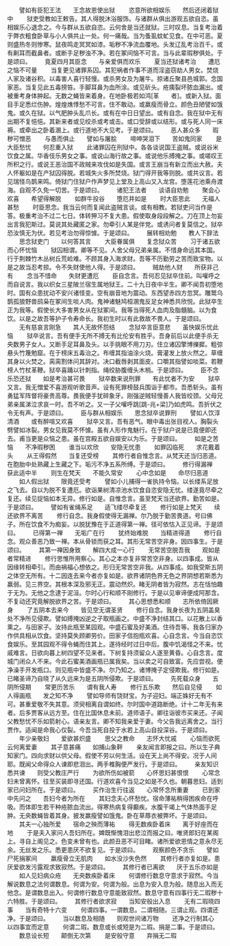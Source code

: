 <!-- { "loadSidebar": true } -->
　　譬如有臣犯王法　　王念故恩使出狱
　　恣意所欲相娱乐　　然后还闭着狱中
　　狱吏受教如王敕告。其人得脱沐浴服饰。与诸群从俱出游观五欲自恣。虽相娱乐心退念之。今与群从五欲自恣。云何舍是当还就狱。三时叹息。当复考治着于弊衣粗食卧草与小人俱共止一处。何一痛哉。当为蚤虱蚊虻见食。在中可恶。夏则盛热冬则惨寒。鼠夜鸣走冥冥如漆。垢秽不净流血覆地。头发辽乱考治百千。或有劓耳而截鼻者。或断手足秽浊不净。若在冢间恼不可言。当与此辈瑕秽俱处。于是颂曰。
　　竟夏四月其臣念　　与亲爱俱而欢乐
　　夏当还狱诸考治　　遭厄之恼不可量
　　当复更见诸罪系囚。其犯祸者作事不道而淫盗窃劫人男女。焚烧人家及诸谷积。以毒害人喜行轻慢。或杀男女及为屠牛。掠诸丘聚县邑城郭。念国家恶。当复见此五毒搒笞。手脚耳鼻为血所涂。或见斫头。疮痍裂坏脓血漏出。或被重考身体肿起。无数之蝇皆来着身。在地卧极若如鸿[革　　者]。或新入狱。面目手足悉烂伤肿。煌煌燋悸愁不可言。住不敢动。或羸瘦而骨立。颜色丑陋譬如饿鬼。或久在狱。以气肥肿头乱爪长。或有在中日日望出。或有自念。我在狱中无有出期不复悒悒。其新来者或见绞杀或考或击。或口受辞或以结形。或与死人同一床褥。或牵出之卧着溷上。或行道地不大见考。于是颂曰。
　　恶人甚众多　　瑕秽可憎恶
　　与愚而俱止　　譬如与屠脍
　　啼呻哭泪下　　苦如鬼同家
　　是大臣愁忧　　何忍重入狱
　　此诸罪囚在刑狱中。各各谈说国王盗贼。或说谷米饮食之属。华香伎乐男女之事。或说山海行故之事。或说他乐搏掩之事。或嗟叹王所积之行。或说王恶治国不政贼来攻伐如是失国。或言王崩当有新立而出大赦。夫人怀躯如是在产狱囚得脱。若城失火多所焚烧。狱门得开我等则脱。或共议言。若见瑞怪鸟鹊来鸣。倚狱门住狱户作声梦见上堂及上高山又入龙宫。堕莲花池乘舟渡海。自观不久免一切苦。于是颂曰。
　　诸犯王法者　　谈语自劝勉
　　聚会心欢喜　　希望得解脱
　　如群牛投谷　　堕厄井如是
　　时大臣思此　　无福人甚愁
　　时臣思念。我当云何而复闻此盗贼言谈。或有相教。若狱吏问当作是答。极重考治不过二七日。体转狎习不复大患。假使取身段段解之。刀在顶上勿妄出言我犯斯过。莫说其处藏匿之家。勿牵引人某是伴党。或诱问者复莫信之。狱卒恐汝慎无为伏。若见考治勿得惊懅。于是颂曰。
　　展转相劝勉　　教人下辞法
　　思念狱吏门　　以何答其言
　　大臣眷属俱　　复念狱众苦
　　习于诸五欲　　而心怀忧恼
　　狱囚相谓。卿等不见。人舍父母兄弟亲属。不惜身命远其本国。行于荆棘竹木丛树丘荒崄难。不顾其身入海求财。吾等不历勤劳之苦而致宝物。以是之故当忍考掠。令不失财使他人得。于是颂曰。
　　贼劫他人财　　所获非己有
　　念当不惜命　　失财更遭厄
　　臣自念言。吾何忍见狱卒住前。叫嚾呼之而自说言。我以织女三星陂兰宿生属地狱王。二十九日夜中半生。卿不闻吾初堕地时。国有众患扰动不安兴诸怪变。空有崩音地为震动。东西望赤四方忽冥。雕鹫乌鹊孤狼野兽鸱枭在冢间生啖人肉。鬼神诸魅鸠桓溷鬼反足女神悉共欣悦。此狱卒生正为我等。假使长大多害男女从在狱冢间。我等当得死人血肉及脂髓脑。以为食饮。以是之故吾等护子令寿命长。我初生时以有此救故不畏人。于是颂曰。
　　无有慈哀言刚急　　其人无故怀怨结
　　念狱卒言臣意悲　　虽快娱乐忧此恼
　　狱卒说言。吾有便手无所不搏无有比伦安有胜乎。吾身前后以此便手杀无央数男子女人。又断手足耳鼻及头。以手挑眼不用刀刃。住立诸囚擎博擽摨。粗弶悬头竹篾勉窟。在于榜床五毒治之。布缠其指油涂火烧。膏灌发上放火然之。草缠其身以火焚之。脔脔割体问其辞对。决口截唇剥其面皮。口嚼其指譬如啖菜。若鞭榜人竹杖革鞭。狱卒喜踊以针刺指。绳绞胁腹缠头木梢。于是颂曰。
　　臣不念乐恐还狱　　如是考治甚可畏
　　狱卒数来说刑罪　　有此忧者不为安
　　狱卒又言。我无憎爱不喜游观听歌音声。设有死罪榜鼓兵围诣于都市。吾悉斩头。虽有勇猛军阵督将豪贵高尊。畏我便手犹碎象牙。刚强逆贼轻慢善人我皆绞颈。父母兄弟亲属涕泣求哀一时。吾不听之。又一子父嚾呼跳[跳-兆+梁]乃如虎鸣。吾折伏之令无有声。于是颂曰。
　　臣与群从相娱乐　　思念狱卒说罪刑
　　譬如人饮淳清酒　　或有醉喧又欢喜
　　狱卒又言。吾有恶气。眼中毒出张目视人。胸裂头劈譬如冰裂。男女见我莫不怀懅。虽有人形作鬼魅行。在于狱户说是已竟便即还去。甫当更是众恼之患。虽在宫殿五欲自娱安以为乐。于是颂曰。
　　如是之苦恼　　不净瑕秽困
　　谁当以欢欣　　安隐无忧患
　　如罪囚临死　　求花戴着头
　　从王得假然　　当复还受榜
　　其修行者自惟念言。从梵天还当归恶道。在胞胎中处熟藏上生藏之下。垢污不净五系所缚。于是颂曰。
　　修行得漏禅　　获此适中半
　　则生在梵天　　不能久常安
　　心中念如是　　命尽归恶道
　　如人假出狱　　限竟还受考
　　譬如小儿捕得一雀执持令恼。以长缕系足放之飞去。自以为脱不复遭厄。欲诣果树清凉池水饮食自恣安隐无忧。缕遂竟尽牵之复还。续见捉恼如本无异。修行如是。自惟念言。虽至梵天当还欲界。勤苦如是。于是颂曰。
　　譬如有雀绳系足　　适飞缕尽牵复还
　　修行如是上梵天　　续还欲界不离苦
　　修行自念。我身假使得无漏禅。尔乃脱于勤苦畏道。号曰佛子。所在饮食不为痴妄。以脱犹豫在于正道得第一禅。径可依怙入正见谛。于是颂曰。
　　已得第一禅　　无垢广在行
　　犹终始难脱　　当精进得道
　　修行自念。观众善恶乃致一禅。本从骨锁而获之耳。其形无常苦空非身。因四事生。于是颂曰。
　　其第一禅因身致　　解四大成一心行
　　无常苦空脱吾我　　观如是者常精进
　　修行思惟所用察心。其心之本亦复非常苦空非身。以四事成。皆从因缘转相牵引。而由祸福心想依之。形归无常苦空非我。从四事成。如我受斯五阴之体空无所有。十二因连去来今者亦复如是。欲界诸阴色界无色之界阴想若斯悉为羸弱。见三界空。其根本深及邪无正。震动然炽。睹无阴者皆为寂然。志在恬怕趣于无为。无他之念逮于泥洹。尔时心行和顺不刚修行。于是以见审谛便成阿那含。不复动还究竟解脱欲界之苦。于是颂曰。
　　其心思想悉和顺　　志所依倚因厥身
　　了五阴本去来今　　皆见空无谓圣贤
　　修行自念。我身长夜为五阴盖臭处不净所见侵欺。譬如搏掩凶逆之子取瓶画之。中盛不净封结其口。以花散上以香熏之。与田家子。汝持此瓶至某园观。中盛石蜜及好美酒。住待吾等。我各归家办作供具相从饮食。坚持莫失顾卿劳价。田家子信抱瓶欢喜。心自念言。今当自恣饮食娱乐。至其园观不得令蝇而住其上。遂待经时过日中后。腹中饥渴怪之不来。忧戚难言。日欲向暮上树四望不见来者。下树复持须留众人遂至黄昏。心自念言。度城门闭众人不来。今此石蜜美酒画瓶已属我矣。当以卖之可自致富。先应尝视。便净澡手开发瓶口。则见瓶中皆盛不净。尔乃知之。诸博掩子定侵欺我。修行如是。已睹圣谛乃自晓了从久远来为是五阴所侵欺。于是颂曰。
　　先死载众身　　五阴所侵期
　　常更历苦乐　　谓有我人寿
　　修行五乐欺　　然后自见侵
　　如人得画瓶　　发之知不净
　　譬如导师有饶财宝。为子迎妇。端正姝好无有不可。甚重爱敬不失其意。须臾相离自谓如终。尔时国中道路断绝。计十二年无有来者。后多贾客从远方至。住在比国休息未前。道师语子。卿往诣彼市买来还。子闻父教愁忧不乐如箭射心。语亲友言。卿不知我亲爱于妻。今父告我远离舍之。当行贾作。适闻是命我心仅裂。今吾当死自投于水若上高山自投深谷。于是颂曰。
　　年少亲敬妇　　爱欲甚炽盛
　　思父之教命　　志怀大忧戚
　　心恼而欲死　　云何离爱妻
　　其子意甚痛　　如捕山象靽
　　亲友闻言即报之曰。所以生子典知家门。四向求财以供父母。假使不劳以何生活。设在天上尚不得安。况于人间耶。既闻父命得众人谏即悲泪出。两手椎胸便严发行。于是颂曰。
　　亲友知识悉共谏　　则受父教庄严行
　　为欲所伤如被箭　　心怀思妇甚恨恨
　　心常念妇未曾离怀。往至买装即寻还国。行道欢喜今当见之如是不久也。朝暮思妇。适到家已问妇所在。于是颂曰。
　　买作治生行往返　　心常怀念所重妻
　　已到家中先问之　　吾妇今者为所在
　　其妇念夫心怀愁忧。宿命薄祐稍得困疾命在呼吸。而体即生若干种疮脓血流出。得寒热病复得癫疾。水腹干竭上气体热面手足肿。无央数蝇皆着其身。披发羸瘦譬如饿鬼。卧在草蓐衣被弊坏。于是颂曰。
　　其夫一心独所爱　　宿命之殃而薄祐
　　得无数疾卧着床　　离于好座而在地
　　于是夫入家问人吾妇所在。婢既惭愧泪出悲泣而报之曰。唯贤郎妇在某阁上。寻自上阁见之。色变未曾有也。此颜丑恶不可目睹。诸所爱欲恩情之意永尽无余。无丝发之乐。悉更患厌不欲复见。于是颂曰。
　　观察颜色不贪乐　　譬如尸死捐冢间
　　羸瘦骨立无肌肉　　如水没沙失色然
　　其修行者亦复如是。患厌爱欲发污露观求致寂然。于是颂曰。
　　其修行者已离欲　　厌于五乐亦如是
　　如人见妇病众疮　　无央数疾卧着床
　　何谓修行数息守意求于寂然。今当解说数息之法何谓数息。何谓为安。何谓为般。出息为安入息为般。随息出入而无他念。是谓数息出入。何谓修行数息守意能致寂然。数息守意有四事行无二瑕秽十六特胜。于是颂曰。
　　其修行者欲求寂　　当知安般出入息
　　无有二瑕晓四事　　当有奇特十六变
　　何谓四事。一谓数息。二谓相随。三谓止观。四谓还净。于是颂曰。
　　当以数息及相随　　则观世间诸万物
　　还净之行制其心　　以四事宜而定意
　　何谓二瑕。数息或长或短是为二瑕。捐是二事。于是颂曰。
　　数息设长短　　颠倒无次第
　　是安般守意　　弃捐无二瑕
